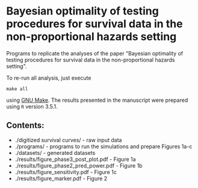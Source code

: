 # Bayesian optimality of testing procedures for survival data in the non-proportional hazards setting
Programs to replicate the analyses of the paper "Bayesian optimality of testing procedures for survival data in the non-proportional hazards setting".

To re-run all analysis, just execute 
```
make all
```
using [GNU Make](https://www.gnu.org/software/make/). The results presented in the manuscript were prepared using `R` version 3.5.1.

Contents:
---------

* ./digitized survival curves/ - raw input data
* ./programs/ - programs to run the simulations and prepare Figures 1a-c
* ./datasets/ - generated datasets
* ./results/figure_phase3_post_plot.pdf - Figure 1a
* ./results/figure_phase2_pred_power.pdf - Figure 1b
* ./results/figure_sensitivity.pdf - Figure 1c
* ./results/figure_marker.pdf - Figure 2
